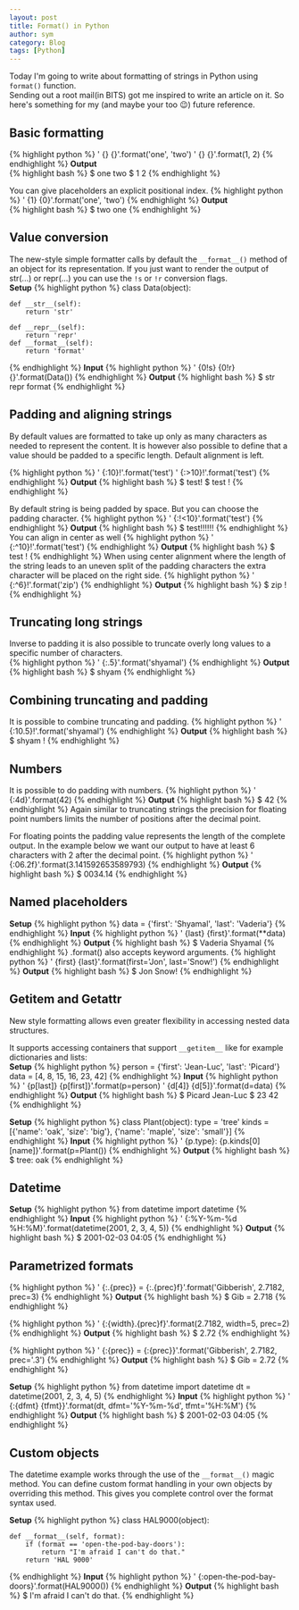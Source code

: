 ```yaml
---
layout: post
title: Format() in Python
author: sym
category: Blog
tags: [Python]
---
```


Today I'm going to write about formatting of strings in Python using `format()` function.  
Sending out a root mail(in BITS) got me inspired to write an article on it. So here's something for my (and maybe your too :wink:) future reference.
## Basic formatting
{% highlight python %}
' {} {}'.format('one', 'two')
' {} {}'.format(1, 2)
{% endhighlight %}
**Output**  
{% highlight bash %}
$ one two
$ 1 2
{% endhighlight %}

You can give placeholders an explicit positional index.
{% highlight python %}
' {1} {0}'.format('one', 'two')
{% endhighlight %}
**Output**  
{% highlight bash %}
$ two one
{% endhighlight %}

## Value conversion
The new-style simple formatter calls by default the `__format__()` 
method of an object for its representation. 
If you just want to render the output of str(...) 
or repr(...) you can use the `!s` or `!r` conversion flags.  
**Setup**
{% highlight python %}
class Data(object):

    def __str__(self):
        return 'str'

    def __repr__(self):
        return 'repr'
    def __format__(self):
        return 'format'
{% endhighlight %}
**Input**
{% highlight python %}
' {0!s} {0!r} {}'.format(Data())
{% endhighlight %}
**Output**
{% highlight bash %}
$ str repr format
{% endhighlight %}

## Padding and aligning strings
By default values are formatted to take up only as 
many characters as needed to represent the content. 
It is however also possible to define that a value 
should be padded to a specific length.
Default alignment is left.

{% highlight python %}
' {:10}!'.format('test')
' {:>10}!'.format('test')
{% endhighlight %}
**Output**
{% highlight bash %}
$       test!
$ test      !
{% endhighlight %}

By default string is being padded by space. 
But you can choose the padding character.
{% highlight python %}
' {:!<10}'.format('test')
{% endhighlight %}
**Output**
{% highlight bash %}
$ test!!!!!!
{% endhighlight %}
You can align in center as well
{% highlight python %}
' {:^10}!'.format('test')
{% endhighlight %}
**Output**
{% highlight bash %}
$    test   !
{% endhighlight %}
When using center alignment where the length of the 
string leads to an uneven split of the padding 
characters the extra character will be placed on the 
right side.
{% highlight python %}
' {:^6}!'.format('zip')
{% endhighlight %}
**Output**
{% highlight bash %}
$  zip  !
{% endhighlight %}

## Truncating long strings
Inverse to padding it is also possible to truncate overly long values to a specific number of characters.  
{% highlight python %}
' {:.5}'.format('shyamal')
{% endhighlight %}
**Output**
{% highlight bash %}
$ shyam
{% endhighlight %}

## Combining truncating and padding
It is possible to combine truncating and padding.
{% highlight python %}
' {:10.5}!'.format('shyamal')
{% endhighlight %}
**Output**
{% highlight bash %}
$ shyam     !
{% endhighlight %}

## Numbers
It is possible to do padding with numbers.
{% highlight python %}
' {:4d}'.format(42)
{% endhighlight %}
**Output**
{% highlight bash %}
$   42
{% endhighlight %}
Again similar to truncating strings the precision for floating point numbers limits the number of positions after the decimal point.

For floating points the padding value represents the length of the complete output. In the example below we want our output to have at least 6 characters with 2 after the decimal point.
{% highlight python %}
' {:06.2f}'.format(3.141592653589793)
{% endhighlight %}
**Output**
{% highlight bash %}
$ 0034.14
{% endhighlight %}

## Named placeholders

**Setup**
{% highlight python %}
data = {'first': 'Shyamal', 'last': 'Vaderia'}
{% endhighlight %}
**Input**
{% highlight python %}
' {last} {first}'.format(**data)
{% endhighlight %}
**Output**
{% highlight bash %}
$ Vaderia Shyamal
{% endhighlight %}
.format() also accepts keyword arguments.
{% highlight python %}
' {first} {last}'.format(first='Jon', last='Snow!')
{% endhighlight %}
**Output**
{% highlight bash %}
$ Jon Snow!
{% endhighlight %}

## Getitem and Getattr

New style formatting allows even greater flexibility in accessing nested data structures.

It supports accessing containers that support `__getitem__` like for example dictionaries and lists:  
**Setup**
{% highlight python %}
person = {'first': 'Jean-Luc', 'last': 'Picard'}
data = [4, 8, 15, 16, 23, 42]
{% endhighlight %}
**Input**
{% highlight python %}
' {p[last]} {p[first]}'.format(p=person)
' {d[4]} {d[5]}'.format(d=data)
{% endhighlight %}
**Output**
{% highlight bash %}
$ Picard Jean-Luc
$ 23 42
{% endhighlight %}

**Setup**
{% highlight python %}
class Plant(object):
    type = 'tree'
    kinds = [{'name': 'oak', 'size': 'big'}, {'name': 'maple', 'size': 'small'}]
{% endhighlight %}
**Input**
{% highlight python %}
' {p.type}: {p.kinds[0][name]}'.format(p=Plant())
{% endhighlight %}
**Output**
{% highlight bash %}
$ tree: oak
{% endhighlight %}

## Datetime

**Setup**
{% highlight python %}
from datetime import datetime
{% endhighlight %}
**Input**
{% highlight python %}
' {:%Y-%m-%d %H:%M}'.format(datetime(2001, 2, 3, 4, 5))
{% endhighlight %}
**Output**
{% highlight bash %}
$ 2001-02-03 04:05
{% endhighlight %}

## Parametrized formats

{% highlight python %}
' {:.{prec}} = {:.{prec}f}'.format('Gibberish', 2.7182, prec=3)
{% endhighlight %}
**Output**
{% highlight bash %}
$ Gib = 2.718
{% endhighlight %}

{% highlight python %}
' {:{width}.{prec}f}'.format(2.7182, width=5, prec=2)
{% endhighlight %}
**Output**
{% highlight bash %}
$  2.72
{% endhighlight %}

{% highlight python %}
' {:{prec}} = {:{prec}}'.format('Gibberish', 2.7182, prec='.3')
{% endhighlight %}
**Output**
{% highlight bash %}
$ Gib = 2.72
{% endhighlight %}

**Setup**
{% highlight python %}
from datetime import datetime
dt = datetime(2001, 2, 3, 4, 5)
{% endhighlight %}
**Input**
{% highlight python %}
' {:{dfmt} {tfmt}}'.format(dt, dfmt='%Y-%m-%d', tfmt='%H:%M')
{% endhighlight %}
**Output**
{% highlight bash %}
$ 2001-02-03 04:05
{% endhighlight %}

## Custom objects
The datetime example works through the use of the `__format__()` magic method. You can define custom format handling in your own objects by overriding this method. This gives you complete control over the format syntax used.

**Setup**
{% highlight python %}
class HAL9000(object):

    def __format__(self, format):
        if (format == 'open-the-pod-bay-doors'):
            return "I'm afraid I can't do that."
        return 'HAL 9000'
{% endhighlight %}
**Input**
{% highlight python %}
' {:open-the-pod-bay-doors}'.format(HAL9000())
{% endhighlight %}
**Output**
{% highlight bash %}
$ I'm afraid I can't do that.
{% endhighlight %}

